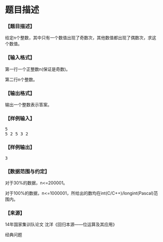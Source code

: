 # 题目描述


<h3>
【题目描述】
</h3>
<p>
给定n个整数，其中只有一个数值出现了奇数次，其他数值都出现了偶数次，求这个数值。
</p>
<h3>
【输入格式】
</h3>
<p>
第一行一个正整数n(保证是奇数)。
</p>
<p>
第二行n个整数。
</p>
<h3>
【输出格式】
</h3>
<p>
输出一个整数表示答案。
</p>
<h3>
【样例输入】
</h3>
<pre>5
5 2 5 3 2</pre>
<h3>
【样例输出】
</h3>
<pre>3</pre>
<h3>
【数据范围与约定】
</h3>
<p>
对于30%的数据，n&lt;=200001。
</p>
<p>
对于100%的数据，n&lt;=1000001，所给出的数均在int(C/C++)/longint(Pascal)范围内。
</p>
<h3>
【来源】
</h3>
<p>
14年国家集训队论文 沈洋《回归本源——位运算及其应用》
</p>
<p>
经典问题
</p>
